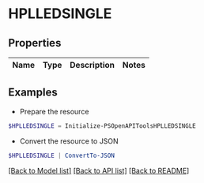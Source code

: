 # HPLLEDSINGLE
## Properties

Name | Type | Description | Notes
------------ | ------------- | ------------- | -------------

## Examples

- Prepare the resource
```powershell
$HPLLEDSINGLE = Initialize-PSOpenAPIToolsHPLLEDSINGLE 
```

- Convert the resource to JSON
```powershell
$HPLLEDSINGLE | ConvertTo-JSON
```

[[Back to Model list]](../README.md#documentation-for-models) [[Back to API list]](../README.md#documentation-for-api-endpoints) [[Back to README]](../README.md)


